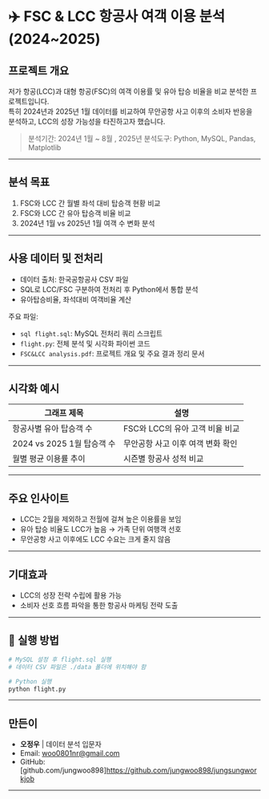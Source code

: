 
# ✈️ FSC & LCC 항공사 여객 이용 분석 (2024~2025)

## 프로젝트 개요

저가 항공(LCC)과 대형 항공(FSC)의 여객 이용률 및 유아 탑승 비율을 비교 분석한 프로젝트입니다.  
특히 2024년과 2025년 1월 데이터를 비교하여 무안공항 사고 이후의 소비자 반응을 분석하고, LCC의 성장 가능성을 타진하고자 했습니다.


> 분석기간: 2024년 1월 ~ 8월  , 2025년
> 분석도구: Python, MySQL, Pandas, Matplotlib

---

## 분석 목표

1. FSC와 LCC 간 월별 좌석 대비 탑승객 현황 비교  
2. FSC와 LCC 간 유아 탑승객 비율 비교  
3. 2024년 1월 vs 2025년 1월 여객 수 변화 분석

---

## 사용 데이터 및 전처리

- 데이터 출처: 한국공항공사 CSV 파일
- SQL로 LCC/FSC 구분하여 전처리 후 Python에서 통합 분석
- 유아탑승비율, 좌석대비 여객비율 계산

주요 파일:
- `sql flight.sql`: MySQL 전처리 쿼리 스크립트
- `flight.py`: 전체 분석 및 시각화 파이썬 코드
- `FSC&LCC analysis.pdf`: 프로젝트 개요 및 주요 결과 정리 문서

---

## 시각화 예시

| 그래프 제목               | 설명                                     |
|--------------------------|------------------------------------------|
| 항공사별 유아 탑승객 수     | FSC와 LCC의 유아 고객 비율 비교             |
| 2024 vs 2025 1월 탑승객 수 | 무안공항 사고 이후 여객 변화 확인          |
| 월별 평균 이용률 추이      | 시즌별 항공사 성적 비교                    |

---

## 주요 인사이트

- LCC는 2월을 제외하고 전월에 걸쳐 높은 이용률을 보임  
- 유아 탑승 비율도 LCC가 높음 → 가족 단위 여행객 선호  
- 무안공항 사고 이후에도 LCC 수요는 크게 줄지 않음

---

## 기대효과

- LCC의 성장 전략 수립에 활용 가능  
- 소비자 선호 흐름 파악을 통한 항공사 마케팅 전략 도출

---

## 📎 실행 방법

```bash
# MySQL 설정 후 flight.sql 실행
# 데이터 CSV 파일은 ./data 폴더에 위치해야 함

# Python 실행
python flight.py
```

---

## 만든이

- **오정우** | 데이터 분석 입문자  
- Email: woo0801nr@gmail.com  
- GitHub: [github.com/jungwoo898]https://github.com/jungwoo898/jungsungworkjob

---
